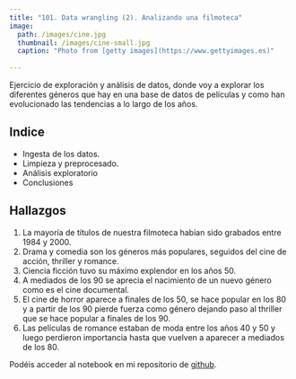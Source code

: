 ```yaml
---
title: "101. Data wrangling (2). Analizando una filmoteca"
image: 
  path: /images/cine.jpg
  thumbnail: /images/cine-small.jpg
  caption: "Photo from [getty images](https://www.gettyimages.es)"
  
---
```


Ejercicio de exploración y análisis de datos, donde voy a explorar los diferentes géneros que hay en una base de datos de películas y como han evolucionado las tendencias a lo largo de los años. 


## Indice

* Ingesta de los datos.
* Limpieza y preprocesado.  
* Análisis exploratorio
* Conclusiones


## Hallazgos

1. La mayoría de títulos de nuestra filmoteca habian sido grabados entre 1984 y 2000.    
2. Drama y comedia son los géneros más populares, seguidos del cine de acción, thriller y romance.
3. Ciencia ficción tuvo su máximo explendor en los años 50.
4. A mediados de los 90 se aprecia el nacimiento de un nuevo género como es el cine documental. 
5. El cine de horror aparece a finales de los 50, se hace popular en los 80 y a partir de los 90 pierde fuerza como género dejando paso al thriller que se hace popular a finales de los 90.
6. Las películas de romance estaban de moda entre los años 40 y 50 y luego perdieron importancia hasta que vuelven a aparecer a mediados de los 80.


Podéis acceder al notebook en mi repositorio de [github](https://github.com/JuliusApril/Data_wrangling_Filmoteca).
